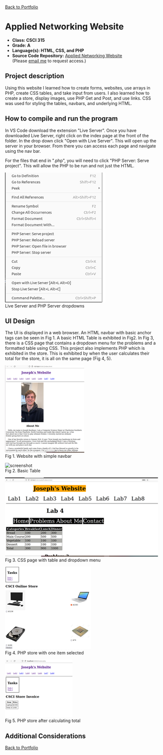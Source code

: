 [Back to Portfolio](./)

Applied Networking Website
===============

-   **Class: CSCI 315** 
-   **Grade: A** 
-   **Language(s): HTML, CSS, and PHP** 
-   **Source Code Repository:** [Applied Networking Website](https://github.com/JoeKauf/Applied-Netowrking-Website)  
    (Please [email me](mailto:jakaufman@csustudent.net?subject=GitHub%20Access) to request access.)

## Project description

Using this website I learned how to create forms, websites, use arrays in PHP, create CSS tables, and take input from users. I also learned how to create a store, display images, use PHP Get and Post, and use links. CSS was used for styling the tables, navbars, and underlying HTML.

## How to compile and run the program

In VS Code download the extension "Live Server". Once you have downloaded Live Server, right click on the index page at the front of the folder. In the drop down click "Open with Live Server". This will open up the server in your browser. From there you can access each page and navigate using the nav bar. 

For the files that end in ".php", you will need to click "PHP Server: Serve project". This will allow the PHP to be run and not just the HTML.

![screenshot](images/LiverServer.png)  
Live Server and PHP Server dropdowns

## UI Design

The UI is displayed in a web browser. An HTML navbar with basic anchor tags can be seen in Fig 1. A basic HTML Table is exhibited in Fig2. In Fig 3, there is a CSS page that contains a dropdown menu for the problems and a formatted table using CSS. This project also implements PHP which is exhibited in the store. This is exhibited by when the user calculates their total for the store, it is all on the same page (Fig 4, 5).

![screenshot](images/webIndex.png)  
Fig 1. Website with simple navbar

![screenshot](images/HTMLTable.png)  
Fig 2. Basic Table

![screenshot](images/CSS.png)  
Fig 3. CSS page with table and dropdown menu

![screenshot](images/apStore.png)  
Fig 4. PHP store with one item selected

![screenshot](images/invoice.png)  
Fig 5. PHP store after calculating total

## Additional Considerations


[Back to Portfolio](./)
